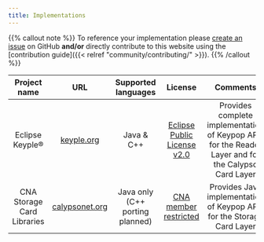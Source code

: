 ```yaml
---
title: Implementations
---
```


{{% callout note %}}
To reference your implementation please
[create an issue](https://github.com/eclipse-keypop/keypop-website/issues/new?title=Add%20new%20Keypop%20implementation)
on GitHub **and/or** directly contribute to this website using 
the [contribution guide]({{< relref "community/contributing/" >}}).
{{% /callout %}}

|        Project name        |                URL                |       Supported languages       |                                     License                                     |                                              Comments                                               |
|:--------------------------:|:---------------------------------:|:-------------------------------:|:-------------------------------------------------------------------------------:|:---------------------------------------------------------------------------------------------------:|
|      Eclipse Keyple®       | [keyple.org](https://keyple.org/) |           Java & C++            |       [Eclipse Public License v2.0](http://www.eclipse.org/legal/epl-2.0)       | Provides complete implementation of Keypop APIs for the Reader Layer and for the Calypso Card Layer |
| CNA Storage Card Libraries | [calypsonet.org](https://keyple-support.calypsonet.org/add-ons/card-ext/storage-card/) | Java only (C++ porting planned) | [CNA member restricted](https://keyple-support.calypsonet.org/basics/licenses/) |               Provides Java implementation of Keypop APIs for the Storage Card Layer                |
